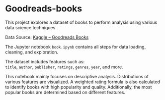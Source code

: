 # Goodreads-books

This project explores a dataset of books to perform analysis using various data science techniques.

Data Source: [Kaggle – Goodreads Books](https://www.kaggle.com/datasets/jealousleopard/goodreadsbooks)

The Jupyter notebook `book.ipynb` contains all steps for data loading, cleaning, and exploration.

The dataset includes features such as:  
`title`, `author`, `publisher`, `ratings`, `genres`, `year`, and more.

This notebook mainly focuses on descriptive analysis. Distributions of various features are visualized. A weighted rating formula is also calculated to identify books with high popularity and quality. Additionally, the most popular books are determined based on different features.
